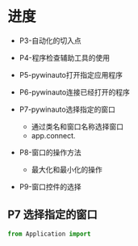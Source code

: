 # 进度
* P3-自动化的切入点
* P4-程序检查辅助工具的使用
* P5-pywinauto打开指定应用程序
* P6-pywinauto连接已经打开的程序
* P7-pywinauto选择指定的窗口
	* 通过类名和窗口名称选择窗口
	* app.connect.
* P8-窗口的操作方法
	* 最大化和最小化的操作

* P9-窗口控件的选择

## P7 选择指定的窗口
```Python
from Application import 
```
<!--stackedit_data:
eyJoaXN0b3J5IjpbMjA5NjU1Nzk3LDk5ODQ5NjUzMSw5OTg0OT
Y1MzEsLTE1MzQ2Nzc1MDcsLTc2NzE4NDQwLC0yNTc0NjYyNjcs
MTc4MzU4Njg5MSwtMTE4Nzc2MTAwOCwtMTU1ODM0NjA5Niw1ND
E3MTUyNzQsMjIyNzg0MTE5LC0xMzgyOTEwMzcxXX0=
-->